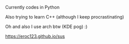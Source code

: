 
Currently codes in Python

Also trying to learn C++ (although I keep procrastinating)

Oh and also I use arch btw (KDE pog) :)

https://eroc123.github.io/sus

<!---
Eroc123/Eroc123 is a ✨ special ✨ repository because its `README.md` (this file) appears on your GitHub profile.
You can click the Preview link to take a look at your changes.
--->

